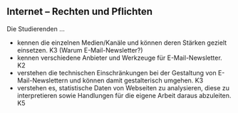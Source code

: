 ## Internet – Rechten und Pflichten

Die Studierenden ...

* kennen die einzelnen Medien/Kanäle und können deren Stärken gezielt einsetzen. K3 (Warum E-Mail-Newsletter?)
* kennen verschiedene Anbieter und Werkzeuge für E-Mail-Newsletter. K2
* verstehen die technischen Einschränkungen bei der Gestaltung von E-Mail-Newslettern und können damit gestalterisch umgehen. K3
* verstehen es, statistische Daten von Webseiten zu analysieren, diese zu interpretieren sowie Handlungen für die eigene Arbeit daraus abzuleiten. K5
